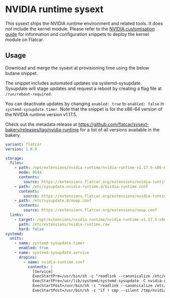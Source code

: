 # NVIDIA runtime sysext

This sysext ships the NVIDIA runtime environment and related tools.
It does _not_ include the kernel module.
Please refer to the [NVIDIA customisation guide](https://www.flatcar.org/docs/latest/setup/customization/using-nvidia/)
for information and configuration snippets to deploy the kernel module on Flatcar.

## Usage

Download and merge the sysext at provisioning time using the below butane snippet.

The snippet includes automated updates via systemd-sysupdate.
Sysupdate will stage updates and request a reboot by creating a flag file at `/run/reboot-required`.

You can deactivate updates by changing `enabled: true` to `enabled: false` in `systemd-sysupdate.timer`.
Note that the snippet is for the x86-64 version of the NVIDIA runtime version v1.17.5.

Check out the metadata release at https://github.com/flatcar/sysext-bakery/releases/tag/nvidia-runtime for a list of all versions available in the bakery.

```yaml
variant: flatcar
version: 1.0.0

storage:
  files:
    - path: /opt/extensions/nvidia-runtime/nvidia-runtime-v1.17.5-x86-64.raw
      mode: 0644
      contents:
        source: https://extensions.flatcar.org/extensions/nvidia-runtime-v1.17.5-x86-64.raw
    - path: /etc/sysupdate.nvidia-runtime.d/nvidia-runtime.conf
      contents:
        source: https://extensions.flatcar.org/extensions/nvidia-runtime.conf
    - path: /etc/sysupdate.d/noop.conf
      contents:
        source: https://extensions.flatcar.org/extensions/noop.conf
  links:
    - target: /opt/extensions/nvidia-runtime/nvidia-runtime-v1.17.5-x86-64.raw
      path: /etc/extensions/nvidia-runtime.raw
      hard: false
systemd:
  units:
    - name: systemd-sysupdate.timer
      enabled: true
    - name: systemd-sysupdate.service
      dropins:
        - name: nvidia-runtime.conf
          contents: |
            [Service]
            ExecStartPre=/usr/bin/sh -c "readlink --canonicalize /etc/extensions/nvidia-runtime.raw > /tmp/nvidia-runtime"
            ExecStartPre=/usr/lib/systemd/systemd-sysupdate -C nvidia-runtime update
            ExecStartPost=/usr/bin/sh -c "readlink --canonicalize /etc/extensions/nvidia-runtime.raw > /tmp/nvidia-runtime-new"
            ExecStartPost=/usr/bin/sh -c "if ! cmp --silent /tmp/nvidia-runtime /tmp/nvidia-runtime-new; then touch /run/reboot-required; fi"
```
